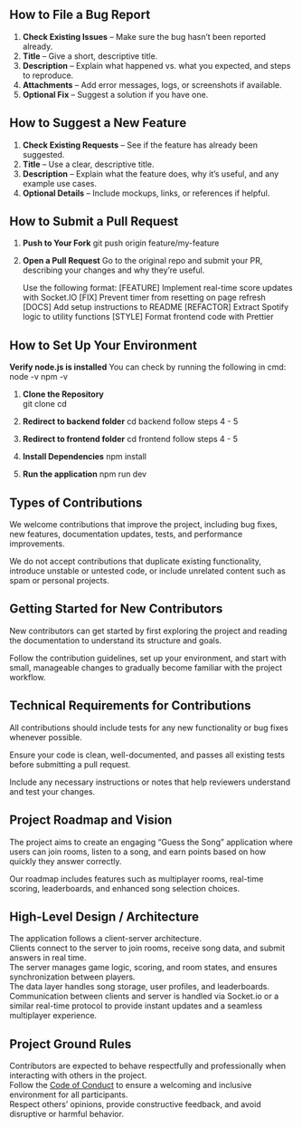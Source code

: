 ## How to File a Bug Report

1. **Check Existing Issues** – Make sure the bug hasn’t been reported already.  
2. **Title** – Give a short, descriptive title.  
3. **Description** – Explain what happened vs. what you expected, and steps to reproduce.  
5. **Attachments** – Add error messages, logs, or screenshots if available.  
6. **Optional Fix** – Suggest a solution if you have one.


## How to Suggest a New Feature

1. **Check Existing Requests** – See if the feature has already been suggested.  
2. **Title** – Use a clear, descriptive title.  
3. **Description** – Explain what the feature does, why it’s useful, and any example use cases.  
4. **Optional Details** – Include mockups, links, or references if helpful.


## How to Submit a Pull Request

1. **Push to Your Fork** 
    git push origin feature/my-feature
2. **Open a Pull Request**
    Go to the original repo and submit your PR, describing your changes and why they’re useful.

    Use the following format:
    [FEATURE] Implement real-time score updates with Socket.IO
    [FIX] Prevent timer from resetting on page refresh
    [DOCS] Add setup instructions to README
    [REFACTOR] Extract Spotify logic to utility functions
    [STYLE] Format frontend code with Prettier


## How to Set Up Your Environment
**Verify node.js is installed**
    You can check by running the following in cmd:
        node -v
        npm -v 

1. **Clone the Repository**  
   git clone <repository-url>
   cd <repository-folder>

2. **Redirect to backend folder**
    cd backend
    follow steps 4 - 5

3. **Redirect to frontend folder**
    cd frontend
    follow steps 4 - 5

4. **Install Dependencies** 
    npm install

5. **Run the application** 
    npm run dev


## Types of Contributions

We welcome contributions that improve the project, including bug fixes, new features, documentation updates, tests, and performance improvements. 

We do not accept contributions that duplicate existing functionality, introduce unstable or untested code, or include unrelated content such as spam or personal projects.


## Getting Started for New Contributors

New contributors can get started by first exploring the project and reading the documentation to understand its structure and goals.  
  
Follow the contribution guidelines, set up your environment, and start with small, manageable changes to gradually become familiar with the project workflow.


## Technical Requirements for Contributions

All contributions should include tests for any new functionality or bug fixes whenever possible.  

Ensure your code is clean, well-documented, and passes all existing tests before submitting a pull request.  

Include any necessary instructions or notes that help reviewers understand and test your changes.


## Project Roadmap and Vision

The project aims to create an engaging “Guess the Song” application where users can join rooms, listen to a song, and earn points based on how quickly they answer correctly. 

Our roadmap includes features such as multiplayer rooms, real-time scoring, leaderboards, and enhanced song selection choices.


## High-Level Design / Architecture

The application follows a client-server architecture.  
Clients connect to the server to join rooms, receive song data, and submit answers in real time.  
The server manages game logic, scoring, and room states, and ensures synchronization between players.  
The data layer handles song storage, user profiles, and leaderboards.  
Communication between clients and server is handled via Socket.io or a similar real-time protocol to provide instant updates and a seamless multiplayer experience.


## Project Ground Rules

Contributors are expected to behave respectfully and professionally when interacting with others in the project.  
Follow the [Code of Conduct](./CODE_OF_CONDUCT.md) to ensure a welcoming and inclusive environment for all participants.  
Respect others’ opinions, provide constructive feedback, and avoid disruptive or harmful behavior.  
